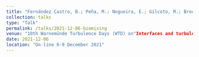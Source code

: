 ```yaml
---
title: "Fernández Castro, B.; Peña, M.; Nogueira, E.; Gilcoto, M.; Broullón, E.; Comesaña, A.; Bouffard, D.; Naveira Garabato, Alberto C.. & Mouriño-Carballido, B. Efficient biological ocean mixing in fish spawning aggregations"
collection: talks
type: "Talk"
permalink: /talks/2021-12-06-biomixing
venue: "10th Warnemünde Turbulence Days (WTD) on"Interfaces and turbulent boundary layers""
date: 2021-12-06
location: "On-line 6-9 December 2021"
---
```

